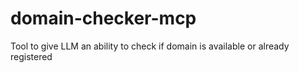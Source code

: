 # domain-checker-mcp
Tool to give LLM an ability to check if domain is available or already registered
